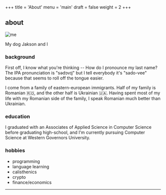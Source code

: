 +++
title = 'About'
menu = 'main'
draft = false
weight = 2
+++

## about

![me](/images/me.jpg)

My dog Jakson and I

### background

First off, I know what you're thinking -- How do I pronounce my last name? The IPA pronunciation is "sədɔvɪj" but I tell everybody it's "sado-vee" because that seems to roll off the tongue easier. 

I come from a family of eastern-european immigrants. Half of my family is Romanian 🇷🇴, and the other half is Ukrainian 🇺🇦. Having spent most of my life with my Romanian side of the family, I speak Romanian much better than Ukrainian.

### education

I graduated with an Associates of Applied Science in Computer Science before graduating high-school, and I'm currently pursuing Computer Science at Western Governors University. 

### hobbies

- programming
- language learning
- calisthenics
- crypto
- finance/economics

---
